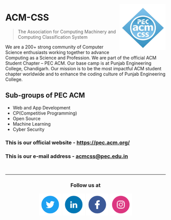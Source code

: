 [<img src="acm_logo.png" align="right" width="145"/>](https://pec.acm.org/)

# ACM-CSS
> The Association for Computing Machinery and Computing Classification System

We are a 200+ strong community of Computer Science enthusiasts working together to advance Computing as a Science and Profession. We are part of the official ACM Student Chapter – PEC ACM. Our base camp is at Punjab Engineering College, Chandigarh.
Our mission is to be the most impactful ACM student chapter worldwide and to enhance the coding culture of Punjab Engineering College.

## Sub-groups of PEC ACM 

- Web and App Development
- CP(Competitive Programming)
- Open Source
- Machine Learning
- Cyber Security

### This is our official website - https://pec.acm.org/

### This is our e-mail address - acmcss@pec.edu.in


<br>

---

<div align="center">
  
### Follow us at
  
<a href="https://twitter.com/pec_acm?t=y2fAXu2NRVAiSGWnF8IWwQ&s=08" target="_blank"><img src="https://github.com/aritraroy/social-icons/blob/master/twitter-icon.png?raw=true" width="70"></a>
<a href="https://www.linkedin.com/company/pec-acm-student-chapter/"><img src="https://github.com/aritraroy/social-icons/blob/master/linkedin-icon.png?raw=true" width="70"></a>
<a href="https://m.facebook.com/pecacm?_rdr"><img src="https://github.com/aritraroy/social-icons/blob/master/facebook-icon.png?raw=true" width="70"></a>
<a href="https://www.instagram.com/pecacm/?igshid=YmMyMTA2M2Y%3D"><img src="https://github.com/aritraroy/social-icons/blob/master/instagram-icon.png?raw=true" width="70"></a>
  
</div>
